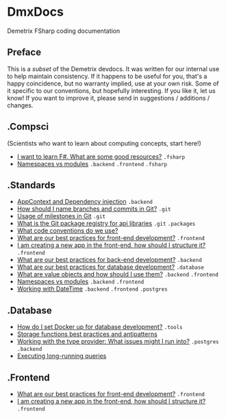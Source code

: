 # DmxDocs
Demetrix FSharp coding documentation

## Preface

This is a *subset* of the Demetrix devdocs.  It was written for our internal use to help maintain consistency.  If it happens to be useful for you,  that's a happy coincidence,  but no warranty implied, use at your own risk.  Some of it specific to our conventions, but hopefully interesting.     If you like it, let us know!  If you want to improve it, please send in suggestions / additions / changes.  

## .Compsci

(Scientists who want to learn about computing concepts, start here!)

* [I want to learn F\#.  What are some good resources?](Compsci/Fsharp-Learning.md) `.fsharp`
* [Namespaces vs modules](Standards/Namespaces-vs-Modules.md) `.backend` `.frontend` `.fsharp`

## .Standards

* [AppContext and Dependency injection](Standards/HttpContext,-App-Context-and-Dependency-Injection.md) `.backend`
* [How should I name branches and commits in Git?](Standards/Branch-and-Commit-Naming.md) `.git`
* [Usage of milestones in Git](Gitlab/Milestones.md) `.git`
* [What is the Git package registry for api libraries](Gitlab/package.md) `.git` `.packages`
* [What code conventions do we use?](Standards/Code-Conventions.md)
* [What are our best practices for front-end development?](Standards/Front-End-Best-practices.md) `.frontend`
* [I am creating a new app in the front-end, how should I structure it?](Standards/Front-End-Structure.md) `.frontend`
* [What are our best practices for back-end development?](Standards/Back-End-Best-practices.md) `.backend`
* [What are our best practices for database development?](Standards/Storage-functions-best-practices-and-antipatterns.md) `.database`
* [What are value objects and how should I use them?](Standards/Value-Objects.md) `.backend` `.frontend`
* [Namespaces vs modules](Standards/Namespaces-vs-Modules.md) `.backend` `.frontend`
* [Working with DateTime](Standards/Working-with-DateTime.md) `.backend` `.frontend` `.postgres`


## .Database

* [How do I set Docker up for database development?](Database/Docker-Setup.md) `.tools`
* [Storage functions best practices and antipatterns](Standards/Storage-functions-best-practices-and-antipatterns.md)
* [Working with the type provider: What issues might I run into?](Standards/Storage-functions-best-practices-and-antipatterns.md) `.postgres` `.backend`
* [Executing long-running queries](Database/Long-running-queries.md)


## .Frontend

* [What are our best practices for front-end development?](Standards/Front-End-Best-practices.md) `.frontend`
* [I am creating a new app in the front-end, how should I structure it?](Standards/Front-End-Structure.md) `.frontend`
